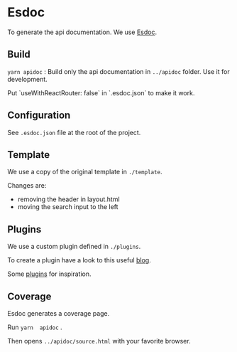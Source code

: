 # Esdoc

To generate the api documentation. We use [Esdoc](https://esdoc.org/).

## Build

`yarn apidoc`  : Build only the api documentation in `../apidoc` folder. Use it for development.

<aside class="warning">
    Put `useWithReactRouter: false` in `.esdoc.json` to make it work.
</aside>

## Configuration

See `.esdoc.json` file at the root of the project.

## Template

We use a copy of the original template in `./template`.

Changes are:

- removing the header in layout.html
- moving the search input to the left

## Plugins

We use a custom plugin defined in `./plugins`.

To create a plugin have a look to this useful [blog](https://medium.com/trabe/understanding-esdoc-plugins-d9ee9095d98b).

Some [plugins](https://github.com/esdoc/esdoc-plugins) for inspiration.

## Coverage

Esdoc generates a coverage page.

Run `yarn  apidoc` .

Then opens `../apidoc/source.html` with your favorite browser.
